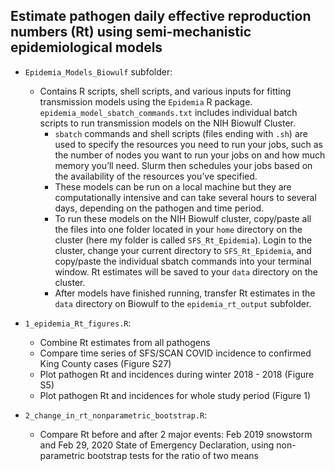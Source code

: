 ## Estimate pathogen daily effective reproduction numbers (Rt) using semi-mechanistic epidemiological models

* `Epidemia_Models_Biowulf` subfolder: 
    *   Contains R scripts, shell scripts, and various inputs for fitting transmission models using the `Epidemia` R package. `epidemia_model_sbatch_commands.txt` includes individual batch scripts to run transmission models on the NIH Biowulf Cluster. 
        - `sbatch` commands and shell scripts (files ending with `.sh`) are used to specify the resources you need to run your jobs, such as the number of nodes you want to run your jobs on and how much memory you’ll need. Slurm then schedules your jobs based on the availability of the resources you’ve specified. 
        - These models can be run on a local machine but they are computationally intensive and can take several hours to several days, depending on the pathogen and time period. 
        - To run these models on the NIH Biowulf cluster, copy/paste all the files into one folder located in your `home` directory on the cluster (here my folder is called `SFS_Rt_Epidemia`). Login to the cluster, change your current directory to `SFS_Rt_Epidemia`, and copy/paste the individual sbatch commands into your terminal window. Rt estimates will be saved to your `data` directory on the cluster.
        - After models have finished running, transfer Rt estimates in the `data` directory on Biowulf to the `epidemia_rt_output` subfolder.
            
* `1_epidemia_Rt_figures.R`:
    *   Combine Rt estimates from all pathogens
    *   Compare time series of SFS/SCAN COVID incidence to confirmed King County cases (Figure S27)
    *   Plot pathogen Rt and incidences during winter 2018 - 2018 (Figure S5)
    *   Plot pathogen Rt and incidences for whole study period (Figure 1)

* `2_change_in_rt_nonparametric_bootstrap.R`:
    *   Compare Rt before and after 2 major events: Feb 2019 snowstorm and Feb 29, 2020 State of Emergency Declaration, using non-parametric bootstrap tests for the ratio of two means
